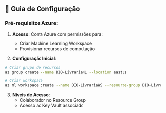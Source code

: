 ## 📝 Guia de Configuração

### Pré-requisitos Azure:
1. **Acesso**: Conta Azure com permissões para:
   - Criar Machine Learning Workspace
   - Provisionar recursos de computação

2. **Configuração Inicial**:
```bash
# Criar grupo de recursos
az group create --name DIO-LivrariaML --location eastus

# Criar workspace
az ml workspace create --name DIO-LivrariaWS --resource-group DIO-LivrariaML
```

3. **Níveis de Acesso**:
   - Colaborador no Resource Group
   - Acesso ao Key Vault associado
